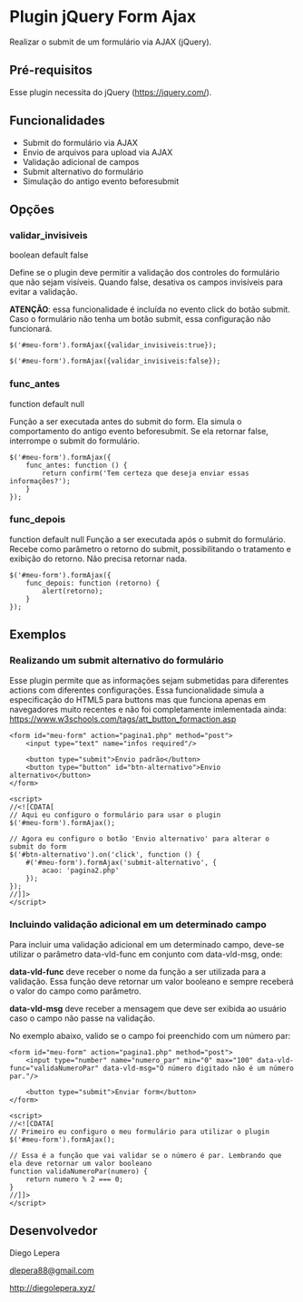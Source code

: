 # Plugin jQuery Form Ajax
Realizar o submit de um formulário via AJAX (jQuery).

## Pré-requisitos
Esse plugin necessita do jQuery (https://jquery.com/).

## Funcionalidades
* Submit do formulário via AJAX
* Envio de arquivos para upload via AJAX
* Validação adicional de campos
* Submit alternativo do formulário
* Simulação do antigo evento beforesubmit

## Opções
### validar_invisiveis
boolean default false

Define se o plugin deve permitir a validação dos controles do formulário que não sejam visíveis. Quando false, desativa os campos invisíveis para evitar a validação.

**ATENÇÃO**: essa funcionalidade é incluída no evento click do botão submit. Caso o formulário não tenha um botão submit, essa configuração não funcionará.

```
$('#meu-form').formAjax({validar_invisiveis:true});

$('#meu-form').formAjax({validar_invisiveis:false});
```

### func_antes
function default null

Função a ser executada antes do submit do form. Ela simula o comportamento do antigo evento beforesubmit. Se ela retornar false, interrompe o submit do formulário.

```
$('#meu-form').formAjax({
    func_antes: function () {
        return confirm('Tem certeza que deseja enviar essas informações?');
    }
});
```

### func_depois
function default null
Função a ser executada após o submit do formulário. Recebe como parâmetro o retorno do submit, possibilitando o tratamento e exibição do retorno. Não precisa retornar nada.

```
$('#meu-form').formAjax({
    func_depois: function (retorno) {
        alert(retorno);
    }
});
```

## Exemplos
### Realizando um submit alternativo do formulário

Esse plugin permite que as informações sejam submetidas para diferentes actions com diferentes configurações. Essa funcionalidade simula a especificação do HTML5 para buttons mas que funciona apenas em navegadores muito recentes e não foi completamente imlementada ainda:
https://www.w3schools.com/tags/att_button_formaction.asp

```
<form id="meu-form" action="pagina1.php" method="post">
    <input type="text" name="infos required"/>

    <button type="submit">Envio padrão</button>
    <button type="button" id="btn-alternativo">Envio alternativo</button>
</form>

<script>
//<![CDATA[
// Aqui eu configuro o formulário para usar o plugin
$('#meu-form').formAjax();

// Agora eu configuro o botão 'Envio alternativo' para alterar o submit do form
$('#btn-alternativo').on('click', function () {
    #('#meu-form').formAjax('submit-alternativo', {
        acao: 'pagina2.php'
    });
});
//]]>
</script>
```

### Incluindo validação adicional em um determinado campo
Para incluir uma validação adicional em um determinado campo, deve-se utilizar o parâmetro data-vld-func em conjunto com data-vld-msg, onde:

**data-vld-func** deve receber o nome da função a ser utilizada para a validação. Essa função deve retornar um valor booleano e sempre receberá o valor do campo como parâmetro.

**data-vld-msg** deve receber a mensagem que deve ser exibida ao usuário caso o campo não passe na validação.

No exemplo abaixo, valido se o campo foi preenchido com um número par:

```
<form id="meu-form" action="pagina1.php" method="post">
    <input type="number" name="numero_par" min="0" max="100" data-vld-func="validaNumeroPar" data-vld-msg="O número digitado não é um número par."/>

    <button type="submit">Enviar form</button>
</form>

<script>
//<![CDATA[
// Primeiro eu configuro o meu formulário para utilizar o plugin
$('#meu-form').formAjax();

// Essa é a função que vai validar se o número é par. Lembrando que ela deve retornar um valor booleano
function validaNumeroPar(numero) {
    return numero % 2 === 0;
}
//]]>
</script>
```

## Desenvolvedor
Diego Lepera

dlepera88@gmail.com

http://diegolepera.xyz/
